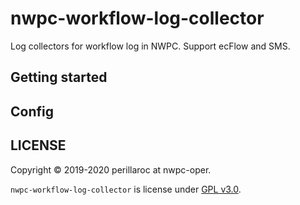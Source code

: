 # nwpc-workflow-log-collector

Log collectors for workflow log in NWPC.
Support ecFlow and SMS.

## Getting started

## Config

## LICENSE

Copyright &copy; 2019-2020 perillaroc at nwpc-oper.

`nwpc-workflow-log-collector` is license under [GPL v3.0](./LICENSE.md).